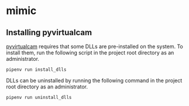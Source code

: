 # mimic

## Installing pyvirtualcam

[pyvirtualcam](https://github.com/letmaik/pyvirtualcam/) requires that some DLLs are pre-installed on the system. To install
them, run the following script in the project root directory as an
administrator.

```shell
pipenv run install_dlls
```

DLLs can be uninstalled by running the following command in the project root
directory as an administrator.

```shell
pipenv run uninstall_dlls
```
